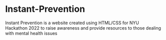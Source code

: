 # Instant-Prevention

Instant Prevention is a website created using HTML/CSS for NYU Hackathon 2022 to raise awareness 
and provide resources to those dealing with mental health issues
